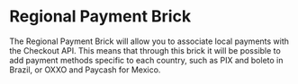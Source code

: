 # Regional Payment Brick

The Regional Payment Brick will allow you to associate local payments with the Checkout API. This means that through this brick it will be possible to add payment methods specific to each country, such as PIX and boleto in Brazil, or OXXO and Paycash for Mexico.